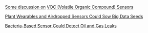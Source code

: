 [Some discussion on](https://conservationx.com/lab/projects/wildnose/430) [VOC (Volatile Organic Compound) Sensors](https://www.seeedstudio.com/Grove-VOC-and-eCO2-Gas-Sensor-SGP30.html)

[Plant Wearables and Airdropped Sensors Could Sow Big Data Seeds](https://spectrum.ieee.org/tech-talk/energy/environment/plant-wearables-and-airdropped-sensors-could-sow-big-data-seeds)

[Bacteria-Based Sensor Could Detect Oil and Gas Leaks](https://www.insidescience.org/news/bacteria-based-sensor-could-detect-oil-and-gas-leaks)
